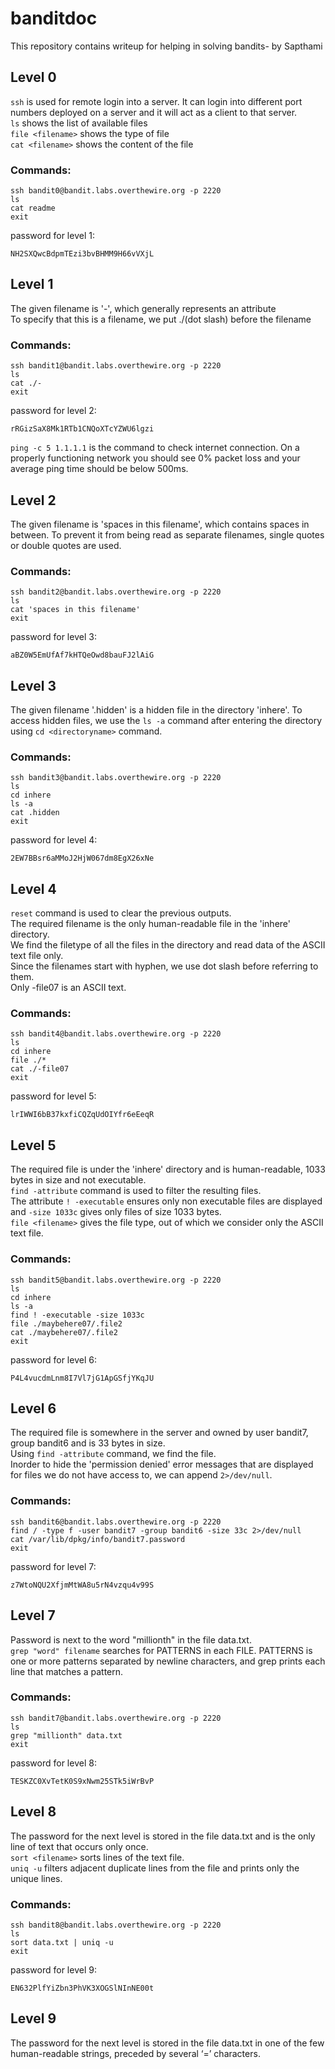# banditdoc
This repository contains writeup for helping in solving bandits- by Sapthami

## Level 0
`ssh` is used for remote login into a server. It can login into different port numbers deployed on a server and it will act as a client to that server.  
`ls` shows the list of available files  
`file <filename>` shows the type of file  
`cat <filename>` shows the content of the file  
### Commands: 
````
ssh bandit0@bandit.labs.overthewire.org -p 2220  
ls  
cat readme  
exit
````
password for level 1:  
```
NH2SXQwcBdpmTEzi3bvBHMM9H66vVXjL
```
## Level 1
The given filename is '-', which generally represents an attribute  
To specify that this is a filename, we put ./(dot slash) before the filename 
### Commands: 
```` 
ssh bandit1@bandit.labs.overthewire.org -p 2220  
ls  
cat ./-
exit
````
password for level 2:  
````
rRGizSaX8Mk1RTb1CNQoXTcYZWU6lgzi
````
``ping -c 5 1.1.1.1`` is the command to check internet connection. On a properly functioning network you should see 0% packet loss and your average ping time should be below 500ms.  
## Level 2  
The given filename is 'spaces in this filename', which contains spaces in between.  To prevent it from being read as separate filenames, single quotes or double quotes are used.  
### Commands:  
````
ssh bandit2@bandit.labs.overthewire.org -p 2220
ls
cat 'spaces in this filename'
exit
````
password for level 3:  
````
aBZ0W5EmUfAf7kHTQeOwd8bauFJ2lAiG
````
## Level 3
The given filename '.hidden' is a hidden file in the directory 'inhere'.  To access hidden files, we use the `ls -a` command after entering the directory using `cd <directoryname>` command.  
### Commands:  
````
ssh bandit3@bandit.labs.overthewire.org -p 2220
ls
cd inhere
ls -a
cat .hidden
exit
````
password for level 4:  
````
2EW7BBsr6aMMoJ2HjW067dm8EgX26xNe
````
## Level 4
`reset` command is used to clear the previous outputs.  
The required filename is the only human-readable file in the 'inhere' directory.  
We find the filetype of all the files in the directory and read data of the ASCII text file only.  
Since the filenames start with hyphen, we use dot slash before referring to them.  
Only -file07 is an ASCII text.  
### Commands: 
````
ssh bandit4@bandit.labs.overthewire.org -p 2220
ls
cd inhere
file ./*
cat ./-file07
exit
````
password for level 5:
````
lrIWWI6bB37kxfiCQZqUdOIYfr6eEeqR
````
## Level 5
The required file is under the 'inhere' directory and is human-readable, 1033 bytes in size and not executable.  
`find -attribute` command is used to filter the resulting files.   
The attribute `! -executable` ensures only non executable files are displayed and `-size 1033c` gives only files of size 1033 bytes.   
`file <filename>` gives the file type, out of which we consider only the ASCII text file.  
### Commands:
````
ssh bandit5@bandit.labs.overthewire.org -p 2220
ls
cd inhere
ls -a
find ! -executable -size 1033c
file ./maybehere07/.file2
cat ./maybehere07/.file2
exit
````
password for level 6: 
````
P4L4vucdmLnm8I7Vl7jG1ApGSfjYKqJU
````
## Level 6
The required file is somewhere in the server and owned by user bandit7, group bandit6 and is 33 bytes in size.  
Using `find -attribute` command, we find the file.  
Inorder to hide the 'permission denied' error messages that are displayed for files we do not have access to, we can append `2>/dev/null`.  
### Commands:
```
ssh bandit6@bandit.labs.overthewire.org -p 2220
find / -type f -user bandit7 -group bandit6 -size 33c 2>/dev/null
cat /var/lib/dpkg/info/bandit7.password
exit
```
password for level 7:
```
z7WtoNQU2XfjmMtWA8u5rN4vzqu4v99S
```
## Level 7
Password is next to the word "millionth" in the file data.txt.  
`grep "word" filename` searches for PATTERNS in each FILE. PATTERNS is one or more patterns separated by newline characters, and grep prints each line that matches a pattern.
### Commands:
```
ssh bandit7@bandit.labs.overthewire.org -p 2220
ls
grep "millionth" data.txt
exit
```
password for level 8:
```
TESKZC0XvTetK0S9xNwm25STk5iWrBvP
```
## Level 8
The password for the next level is stored in the file data.txt and is the only line of text that occurs only once.  
`sort <filename>` sorts lines of the text file.  
`uniq -u` filters adjacent duplicate lines from the file and prints only the unique lines.  
### Commands:
```
ssh bandit8@bandit.labs.overthewire.org -p 2220
ls
sort data.txt | uniq -u
exit
```
password for level 9:
```
EN632PlfYiZbn3PhVK3XOGSlNInNE00t
```
## Level 9
The password for the next level is stored in the file data.txt in one of the few human-readable strings, preceded by several ‘=’ characters.  



